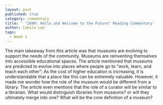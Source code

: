 ```yaml
---
layout: post
published: true
category: commentary
title: ' "2040: Hello and Welcome to the Future" Reading Commentary'
author: Camila Lee
tags:
  - Week 1
---
```

The main takeaway from this article was that museums are evolving to support the needs of the community.
Museums are reinventing themselves into accessible educational spaces. The article mentioned that museums are predicted to evolve into places where people go to “work, learn, and teach each other”; As the cost of higher education is increasing, it is understandable that a place like this can be extremely valuable. However, it made me wonder how the role of the museum would be different from a library. The article even mentions that the role of a curator will be similar to a librarian. What would distinguish libraries from museums? or will they ultimately merge into one? What will be the core definition of a museum?
